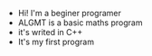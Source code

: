 + Hi! I'm a beginer programer
+ ALGMT is a basic maths program
+ it's writed in C++
+ It's my first program 
